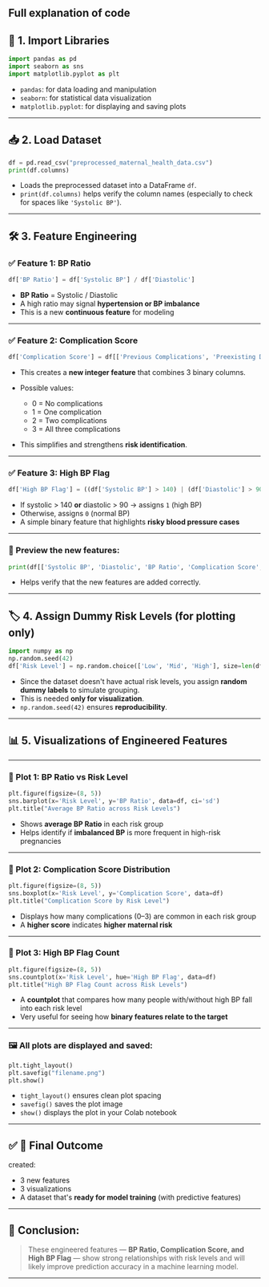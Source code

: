 ## Full explanation of code
## 🔶 **1. Import Libraries**

```python
import pandas as pd
import seaborn as sns
import matplotlib.pyplot as plt
```

* `pandas`: for data loading and manipulation
* `seaborn`: for statistical data visualization
* `matplotlib.pyplot`: for displaying and saving plots

---

## 📥 **2. Load Dataset**

```python
df = pd.read_csv("preprocessed_maternal_health_data.csv")
print(df.columns)
```

* Loads the preprocessed dataset into a DataFrame `df`.
* `print(df.columns)` helps verify the column names (especially to check for spaces like `'Systolic BP'`).

---

## 🛠️ **3. Feature Engineering**

### ✅ Feature 1: **BP Ratio**

```python
df['BP Ratio'] = df['Systolic BP'] / df['Diastolic']
```

* **BP Ratio** = Systolic / Diastolic
* A high ratio may signal **hypertension or BP imbalance**
* This is a new **continuous feature** for modeling

---

### ✅ Feature 2: **Complication Score**

```python
df['Complication Score'] = df[['Previous Complications', 'Preexisting Diabetes', 'Gestational Diabetes']].sum(axis=1)
```

* This creates a **new integer feature** that combines 3 binary columns.
* Possible values:

  * 0 = No complications
  * 1 = One complication
  * 2 = Two complications
  * 3 = All three complications
* This simplifies and strengthens **risk identification**.

---

### ✅ Feature 3: **High BP Flag**

```python
df['High BP Flag'] = ((df['Systolic BP'] > 140) | (df['Diastolic'] > 90)).astype(int)
```

* If systolic > 140 **or** diastolic > 90 → assigns `1` (high BP)
* Otherwise, assigns `0` (normal BP)
* A simple binary feature that highlights **risky blood pressure cases**

---

### 👀 Preview the new features:

```python
print(df[['Systolic BP', 'Diastolic', 'BP Ratio', 'Complication Score', 'High BP Flag']].head())
```

* Helps verify that the new features are added correctly.

---

## 🏷️ **4. Assign Dummy Risk Levels (for plotting only)**

```python
import numpy as np
np.random.seed(42)
df['Risk Level'] = np.random.choice(['Low', 'Mid', 'High'], size=len(df))
```

* Since the dataset doesn't have actual risk levels, you assign **random dummy labels** to simulate grouping.
* This is needed **only for visualization**.
* `np.random.seed(42)` ensures **reproducibility**.

---

## 📊 **5. Visualizations of Engineered Features**

---

### 📌 Plot 1: **BP Ratio vs Risk Level**

```python
plt.figure(figsize=(8, 5))
sns.barplot(x='Risk Level', y='BP Ratio', data=df, ci='sd')
plt.title("Average BP Ratio across Risk Levels")
```

* Shows **average BP Ratio** in each risk group
* Helps identify if **imbalanced BP** is more frequent in high-risk pregnancies

---

### 📌 Plot 2: **Complication Score Distribution**

```python
plt.figure(figsize=(8, 5))
sns.boxplot(x='Risk Level', y='Complication Score', data=df)
plt.title("Complication Score by Risk Level")
```

* Displays how many complications (0–3) are common in each risk group
* A **higher score** indicates **higher maternal risk**

---

### 📌 Plot 3: **High BP Flag Count**

```python
plt.figure(figsize=(8, 5))
sns.countplot(x='Risk Level', hue='High BP Flag', data=df)
plt.title("High BP Flag Count across Risk Levels")
```

* A **countplot** that compares how many people with/without high BP fall into each risk level
* Very useful for seeing how **binary features relate to the target**

---

### 🖼️ All plots are displayed and saved:

```python
plt.tight_layout()
plt.savefig("filename.png")
plt.show()
```

* `tight_layout()` ensures clean plot spacing
* `savefig()` saves the plot image
* `show()` displays the plot in your Colab notebook

---

## ✅ 📌 Final Outcome

created:

* 3 new features
* 3 visualizations
* A dataset that's **ready for model training** (with predictive features)

---

## 📍 Conclusion:

> These engineered features — **BP Ratio, Complication Score, and High BP Flag** — show strong relationships with risk levels and will likely improve prediction accuracy in a machine learning model.

---

